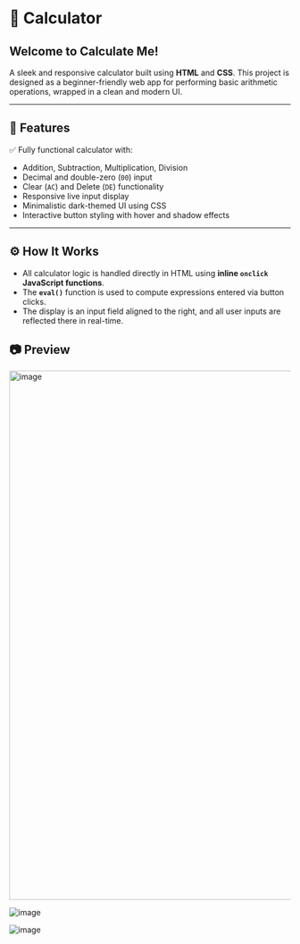 # 🧮 Calculator

## Welcome to **Calculate Me!**

A sleek and responsive calculator built using **HTML** and **CSS**. This project is designed as a beginner-friendly web app for performing basic arithmetic operations, wrapped in a clean and modern UI.

---

## 🚀 Features

✅ Fully functional calculator with:

- Addition, Subtraction, Multiplication, Division  
- Decimal and double-zero (`00`) input  
- Clear (`AC`) and Delete (`DE`) functionality  
- Responsive live input display  
- Minimalistic dark-themed UI using CSS  
- Interactive button styling with hover and shadow effects  

---

## ⚙️ How It Works

- All calculator logic is handled directly in HTML using **inline `onclick` JavaScript functions**.
- The **`eval()`** function is used to compute expressions entered via button clicks.
- The display is an input field aligned to the right, and all user inputs are reflected there in real-time.


## 📷 Preview
<img width="947" alt="image" src="https://github.com/user-attachments/assets/2ad38611-73a5-4420-ae84-74b353f4f6f9" />

![image](https://github.com/user-attachments/assets/f66e35f0-b9ba-4a57-9cac-16756ed1c0fa)

![image](https://github.com/user-attachments/assets/fef6a86d-f168-416f-be27-56439c6ae1d5)


